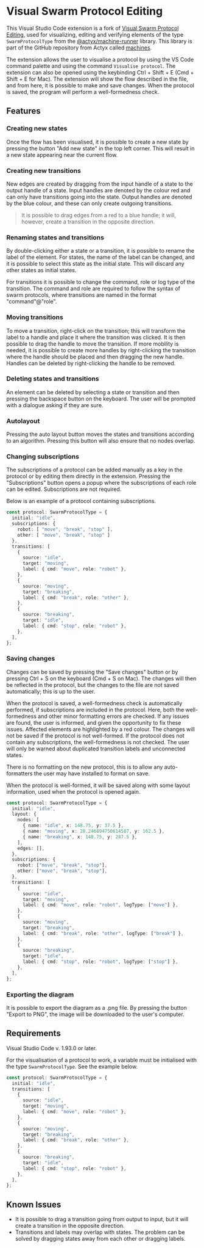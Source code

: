 # Visual Swarm Protocol Editing

This Visual Studio Code extension is a fork of [Visual Swarm Protocol Editing](https://marketplace.visualstudio.com/items?itemName=CarolineFallesen.visual-swarm-protocol-editing), used for visualizing, editing and verifying elements of the type `SwarmProtocolType` from the [@actyx/machine-runner](https://github.com/Actyx/machines/tree/master/machine-runner) library. This library is part of the GitHub repository from Actyx called [machines](https://github.com/Actyx/machines).

The extension allows the user to visualise a protocol by using the VS Code command palette and using the command `Visualise protocol`. The extension can also be opened using the keybinding Ctrl + Shift + E (Cmd + Shift + E for Mac). The extension will show the flow described in the file, and from here, it is possible to make and save changes. When the protocol is saved, the program will perform a well-formedness check.

## Features

### Creating new states

Once the flow has been visualised, it is possible to create a new state by pressing the button "Add new state" in the top left corner. This will result in a new state appearing near the current flow.

### Creating new transitions

New edges are created by dragging from the input handle of a state to the output handle of a state. Input handles are denoted by the colour red and can only have transitions going into the state. Output handles are denoted by the blue colour, and these can only create outgoing transitions.

> It is possible to drag edges from a red to a blue handle; it will, however, create a transition in the opposite direction.

### Renaming states and transitions

By double-clicking either a state or a transition, it is possible to rename the label of the element. For states, the name of the label can be changed, and it is possible to select this state as the initial state. This will discard any other states as initial states.

For transitions it is possible to change the command, role or log type of the transition. The command and role are required to follow the syntax of swarm protocols, where transitions are named in the format "command"@"role".

### Moving transitions

To move a transition, right-click on the transition; this will transform the label to a handle and place it where the transition was clicked. It is then possible to drag the handle to move the transition. If more mobility is needed, it is possible to create more handles by right-clicking the transition where the handle should be placed and then dragging the new handle. Handles can be deleted by right-clicking the handle to be removed.

### Deleting states and transitions

An element can be deleted by selecting a state or transition and then pressing the backspace button on the keyboard. The user will be prompted with a dialogue asking if they are sure.

### Autolayout

Pressing the auto layout button moves the states and transitions according to an algorithm. Pressing this button will also ensure that no nodes overlap.

### Changing subscriptions

The subscriptions of a protocol can be added manually as a key in the protocol or by editing them directly in the extension. Pressing the "Subscriptions" button opens a popup where the subscriptions of each role can be edited. Subscriptions are not required.

Below is an example of a protocol containing subscriptions.

```typescript
const protocol: SwarmProtocolType = {
  initial: "idle",
  subscriptions: {
    robot: [ "move", "break", "stop" ],
    other: [ "move", "break", "stop" ]
  },
  transitions: [
    {
      source: "idle",
      target: "moving",
      label: { cmd: "move", role: "robot" },
    },
    {
      source: "moving",
      target: "breaking",
      label: { cmd: "break", role: "other" },
    },
    {
      source: "breaking",
      target: "idle",
      label: { cmd: "stop", role: "robot" },
    },
  ],
};
```

### Saving changes

Changes can be saved by pressing the "Save changes" button or by pressing Ctrl + S on the keyboard (Cmd + S on Mac). The changes will then be reflected in the protocol, but the changes to the file are not saved automatically; this is up to the user.

When the protocol is saved, a well-formedness check is automatically performed, if subscriptions are included in the protocol. Here, both the well-formedness and other minor formatting errors are checked. If any issues are found, the user is informed, and given the opportunity to fix these issues. Affected elements are highlighted by a red colour. The changes will not be saved if the protocol is not well-formed.
If the protocol does not contain any subscriptions, the well-formedness is not checked. The user will only be warned about duplicated transition labels and unconnected states.

There is no formatting on the new protocol, this is to allow any auto-formatters the user may have installed to format on save.

When the protocol is well-formed, it will be saved along with some layout information, used when the protocol is opened again.

```typescript
const protocol: SwarmProtocolType = {
  initial: "idle",
  layout: {
    nodes: [
      { name: "idle", x: 148.75, y: 37.5 },
      { name: "moving", x: 28.246894750614587, y: 162.5 },
      { name: "breaking", x: 148.75, y: 287.5 },
    ],
    edges: [],
  },
  subscriptions: {
    robot: ["move", "break", "stop"],
    other: ["move", "break", "stop"],
  },
  transitions: [
    {
      source: "idle",
      target: "moving",
      label: { cmd: "move", role: "robot", logType: ["move"] },
    },
    {
      source: "moving",
      target: "breaking",
      label: { cmd: "break", role: "other", logType: ["break"] },
    },
    {
      source: "breaking",
      target: "idle",
      label: { cmd: "stop", role: "robot", logType: ["stop"] },
    },
  ],
};
```

### Exporting the diagram

It is possible to export the diagram as a .png file. By pressing the button "Export to PNG", the image will be downloaded to the user's computer.

## Requirements

Visual Studio Code v. 1.93.0 or later.

For the visualisation of a protocol to work, a variable must be initialised with the type `SwarmProtocolType`. See the example below.

```typescript
const protocol: SwarmProtocolType = {
  initial: "idle",
  transitions: [
    {
      source: "idle",
      target: "moving",
      label: { cmd: "move", role: "robot" },
    },
    {
      source: "moving",
      target: "breaking",
      label: { cmd: "break", role: "other" },
    },
    {
      source: "breaking",
      target: "idle",
      label: { cmd: "stop", role: "robot" },
    },
  ],
};
```

## Known Issues

- It is possible to drag a transition going from output to input, but it will create a transition in the opposite direction.
- Transitions and labels may overlap with states. The problem can be solved by dragging states away from each other or dragging labels.
